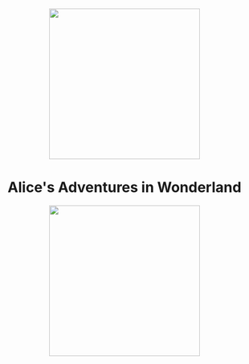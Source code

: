 <p align="center"><br>
<img width="auto" height="300" src="https://assets.codepen.io/6566924/cover_1.jpg"></p>

<h1 align="center">
Alice's Adventures in Wonderland
</h1>

<p align="center">
<img width="300" height="auto" src="https://assets.codepen.io/6566924/Pattern.svg">
</p>

<!-- 
CHAPTER I.	Down the Rabbit-Hole
CHAPTER II.	The Pool of Tears
CHAPTER III.	A Caucus-Race and a Long Tale
CHAPTER IV.	The Rabbit Sends in a Little Bill
CHAPTER V.	Advice from a Caterpillar
CHAPTER VI.	Pig and Pepper
CHAPTER VII.	A Mad Tea-Party
CHAPTER VIII.	The Queen’s Croquet-Ground
CHAPTER IX.	The Mock Turtle’s Story
CHAPTER X.	The Lobster Quadrille
CHAPTER XI.	Who Stole the Tarts?
CHAPTER XII.	Alice’s Evidence
-->